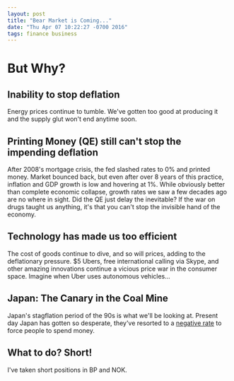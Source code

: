 ```yaml
---
layout: post
title: "Bear Market is Coming..."
date: "Thu Apr 07 10:22:27 -0700 2016"
tags: finance business
---
```


# But Why?

## Inability to stop deflation

Energy prices continue to tumble. We've gotten too good at producing it and the supply glut won't end anytime soon.

## Printing Money (QE) still can't stop the impending deflation

After 2008's mortgage crisis, the fed slashed rates to 0% and printed money. Market bounced back,
but even after over 8 years of this practice, inflation and GDP growth is low and hovering at 1%. While obviously better
than complete economic collapse, growth rates we saw a few decades ago are no where in sight.
Did the QE just delay the inevitable? If the war on drugs taught us anything, it's that you can't stop
the invisible hand of the economy.

## Technology has made us too efficient

The cost of goods continue to dive, and so will prices, adding to the deflationary pressure. $5 Ubers, free international calling via Skype,
and other amazing innovations continue a vicious price war in the consumer space. Imagine when Uber uses autonomous vehicles...

## Japan: The Canary in the Coal Mine

Japan's stagflation period of the 90s is what we'll be looking at. Present day Japan has gotten so desperate,
they've resorted to a [negative rate](http://www.cnbc.com/2016/04/07/what-the-bank-of-japan-boj-will-do-now-that-negative-rates-have-disappointed.html)
to force people to spend money.

## What to do? Short!

I've taken short positions in BP and NOK.
